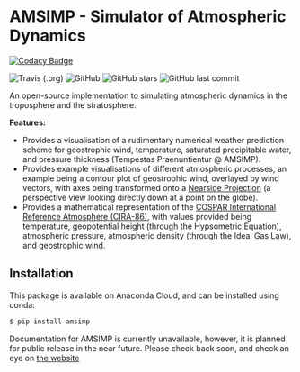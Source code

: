 # AMSIMP - Simulator of Atmospheric Dynamics

[![Codacy Badge](https://api.codacy.com/project/badge/Grade/5fee8c76bfee49258437682c81e1924a)](https://app.codacy.com/app/conorcaseyc/amsimp?utm_source=github.com&utm_medium=referral&utm_content=amsimp/amsimp&utm_campaign=Badge_Grade_Dashboard)

![Travis (.org)](https://img.shields.io/travis/amsimp/amsimp.svg?style=for-the-badge)
![GitHub](https://img.shields.io/github/license/amsimp/amsimp.svg?style=for-the-badge)
![GitHub stars](https://img.shields.io/github/stars/amsimp/amsimp.svg?style=for-the-badge)
![GitHub last commit](https://img.shields.io/github/last-commit/amsimp/amsimp.svg?style=for-the-badge)

An open-source implementation to simulating atmospheric dynamics in the troposphere and the stratosphere.

**Features:**

* Provides a visualisation of a rudimentary numerical weather prediction scheme for geostrophic wind, temperature, saturated precipitable water, and pressure thickness (Tempestas Praenuntientur @ AMSIMP).
* Provides example visualisations of different atmospheric processes, an example being a contour plot of geostrophic wind, overlayed by wind vectors, with axes being transformed onto a [Nearside Projection](https://scitools.org.uk/cartopy/docs/v0.15/crs/projections.html) (a perspective view looking directly down at a point on the globe).
* Provides a mathematical representation of the [COSPAR International Reference Atmosphere (CIRA-86)](https://ccmc.gsfc.nasa.gov/modelweb/atmos/cospar1.html), with values provided being temperature, geopotential height (through the Hypsometric Equation), atmospheric pressure, atmospheric density (through the Ideal Gas Law), and geostrophic wind. 

## Installation

This package is available on Anaconda Cloud, and can be installed using conda:

```bash
$ pip install amsimp
```

Documentation for AMSIMP is currently unavailable, however, it is planned for public release in the near future. Please check back soon, and check an eye on [the website](https://amsimp.github.io)
